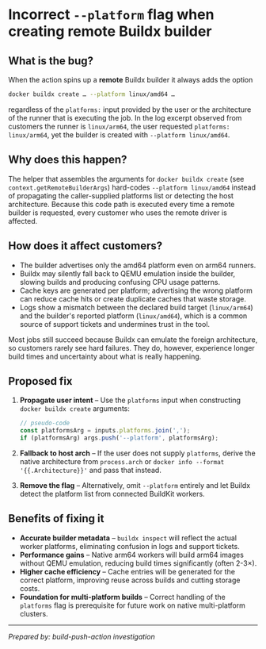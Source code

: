 # Incorrect `--platform` flag when creating remote Buildx builder

## What is the bug?
When the action spins up a **remote** Buildx builder it always adds the option

```bash
docker buildx create … --platform linux/amd64 …
```

regardless of the `platforms:` input provided by the user or the
architecture of the runner that is executing the job.  In the log excerpt
observed from customers the runner is `linux/arm64`, the user requested
`platforms: linux/arm64`, yet the builder is created with
`--platform linux/amd64`.

## Why does this happen?
The helper that assembles the arguments for `docker buildx create` (see
`context.getRemoteBuilderArgs`) hard-codes `--platform linux/amd64` instead
of propagating the caller-supplied platforms list or detecting the host
architecture.  Because this code path is executed every time a remote
builder is requested, every customer who uses the remote driver is affected.

## How does it affect customers?
* The builder advertises only the amd64 platform even on arm64 runners.
* Buildx may silently fall back to QEMU emulation inside the builder,
  slowing builds and producing confusing CPU usage patterns.
* Cache keys are generated per platform; advertising the wrong platform can
  reduce cache hits or create duplicate caches that waste storage.
* Logs show a mismatch between the declared build target (`linux/arm64`) and
  the builder's reported platform (`linux/amd64`), which is a common source
  of support tickets and undermines trust in the tool.

Most jobs still succeed because Buildx can emulate the foreign architecture,
so customers rarely see hard failures.  They do, however, experience longer
build times and uncertainty about what is really happening.

## Proposed fix
1. **Propagate user intent** – Use the `platforms` input when constructing
   `docker buildx create` arguments:

   ```ts
   // pseudo-code
   const platformsArg = inputs.platforms.join(',');
   if (platformsArg) args.push('--platform', platformsArg);
   ```

2. **Fallback to host arch** – If the user does not supply `platforms`,
   derive the native architecture from `process.arch` or
   `docker info --format '{{.Architecture}}'` and pass that instead.

3. **Remove the flag** – Alternatively, omit `--platform` entirely and let
   Buildx detect the platform list from connected BuildKit workers.

## Benefits of fixing it
* **Accurate builder metadata** – `buildx inspect` will reflect the actual
  worker platforms, eliminating confusion in logs and support tickets.
* **Performance gains** – Native arm64 workers will build arm64 images
  without QEMU emulation, reducing build times significantly (often 2-3×).
* **Higher cache efficiency** – Cache entries will be generated for the
  correct platform, improving reuse across builds and cutting storage
  costs.
* **Foundation for multi-platform builds** – Correct handling of the
  `platforms` flag is prerequisite for future work on native multi-platform
  clusters.

---
*Prepared by: build-push-action investigation* 